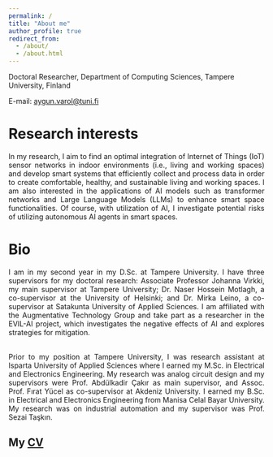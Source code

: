 ```yaml
---
permalink: /
title: "About me"
author_profile: true
redirect_from: 
  - /about/
  - /about.html
---
```


Doctoral Researcher, Department of Computing Sciences, Tampere University, Finland

E-mail: aygun.varol@tuni.fi

Research interests
======
<div align="justify">
In my research, I aim to find an optimal integration of Internet of Things (IoT) sensor networks in indoor environments (i.e., living and working spaces) and develop smart systems that efficiently collect and process data in order to create comfortable, healthy, and sustainable living and working spaces. I am also interested in the applications of AI models such as transformer networks and Large Language Models (LLMs) to enhance smart space functionalities. Of course, with utilization of AI, I investigate potential risks of utilizing autonomous AI agents in smart spaces.
</div>

Bio
======
<div align="justify">
I am in my second year in my D.Sc. at Tampere University. I have three supervisors for my doctoral research: Associate Professor Johanna Virkki, my main supervisor at Tampere University; Dr. Naser Hossein Motlagh, a co-supervisor at the University of Helsinki; and Dr. Mirka Leino, a co-supervisor at Satakunta University of Applied Sciences. I am affiliated with the Augmentative Technology Group and take part as a researcher in the EVIL-AI project, which investigates the negative effects of AI and explores strategies for mitigation. <br> <br>
  
Prior to my position at Tampere University, I was research assistant at Isparta University of Applied Sciences where I earned my M.Sc. in Electrical and Electronics Engineering. My research was analog circuit design and my supervisors were Prof. Abdülkadir Çakır as main supervisor, and Assoc. Prof. Fırat Yücel as co-supervisor at Akdeniz University. I earned my B.Sc. in Electrical and Electronics Engineering from Manisa Celal Bayar University. My research was on industrial automation and my supervisor was Prof. Sezai Taşkın.
</div>

My [CV](https://github.com/user-attachments/files/18643241/Aygun_CV_TENK.pdf)
------



